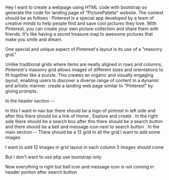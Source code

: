 <!-- Paste the prompts generated by the ChatGPT -->
Hey I want to create a webpage using HTML code with bootstrap so generate the code for landing page of "PicturePalette" website​.​
The context should be as follows :
Pinterest is a special app developed by a team of creative minds to help people find and save cool pictures they love. With Pinterest, you can create your own picture collection and share them with friends. It's like having a secret treasure map to awesome pictures that make you smile and dream.​

One special and unique aspect of Pinterest's layout is its use of a "masonry grid." ​

Unlike traditional grids where items are neatly aligned in rows and columns, Pinterest's masonry grid allows images of different sizes and orientations to fit together like a puzzle. This creates an organic and visually engaging layout, enabling users to discover a diverse range of content in a dynamic and artistic manner.​
create a landing web page similar to "Pinterest" by giving prompts.

In the header section --

In this I want in nav bar there should be a logo of pintrest in left side and after this there should be a link of Home , Explore and create .
In the right side there should be a search box after this there should be a search button and there should be a bell and message icon next to search button .
In the main section --
There should be a 12 grid in all the grid I want to add some images 

I want to add 12 images in grid layout in each column 3 images should come 

But I don't want to use php use bootstrap only

Now everything is right but bell icon and message icon is not coming in header portion after search button
